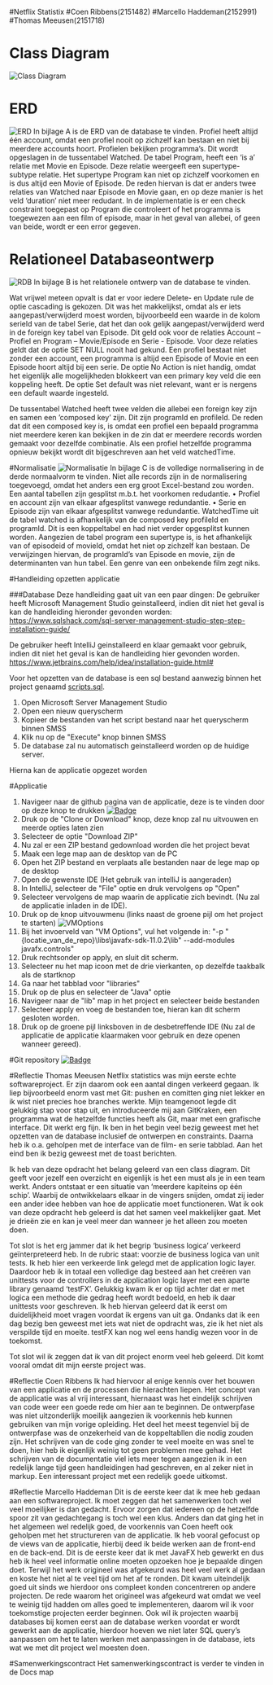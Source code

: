 #Netflix Statistix
#Coen Ribbens(2151482)
#Marcello Haddeman(2152991)
#Thomas Meeusen(2151718)


Class Diagram
=========
![Class Diagram](img/Class_Diagram.png)


ERD 
=====
![ERD](img/ERD.jpeg)
In bijlage A is de ERD van de database te vinden.
 Profiel heeft altijd één account, omdat een profiel nooit op zichzelf kan bestaan en niet bij meerdere accounts hoort.  Profielen bekijken programma’s. Dit wordt opgeslagen in de tussentabel Watched. 
De tabel Program, heeft een ‘is a’ relatie met Movie en Episode. Deze relatie weergeeft een supertype-subtype relatie. Het supertype Program kan niet op zichzelf voorkomen en is dus altijd een Movie of Episode. De reden hiervan is dat er anders twee relaties van Watched naar Episode en Movie gaan, en op deze manier is het veld ‘duration’ niet meer redudant. In de implementatie is er een check constraint toegepast op Program die controleert of het programma is toegewezen aan een film of episode, maar in het geval van allebei, of geen van beide, wordt er een error gegeven.



Relationeel Databaseontwerp
====
![RDB](img/RDD.jpeg)
In bijlage B is het relationele ontwerp van de database te vinden.

Wat vrijwel meteen opvalt is dat er voor iedere Delete- en Update rule de optie cascading is gekozen. Dit was het makkelijkst, omdat als er iets aangepast/verwijderd moest worden, bijvoorbeeld een waarde in de kolom serieId van de tabel Serie, dat het dan ook gelijk aangepast/verwijderd werd in de foreign key tabel van Episode. Dit geld ook voor de relaties Account – Profiel en Program – Movie/Episode en Serie - Episode. Voor deze relaties geldt dat de optie SET NULL nooit had gekund. Een profiel bestaat niet zonder een account, een programma is altijd een Episode of Movie en een Episode hoort altijd bij een serie. 
De optie No Action is niet handig, omdat het eigenlijk alle mogelijkheden blokkeert van een primary key veld die een koppeling heeft.
De optie Set default was niet relevant, want er is nergens een default waarde ingesteld. 

De tussentabel Watched heeft twee velden die allebei een foreign key zijn en samen een ’composed key’ zijn. Dit zijn programId en profileId. De reden dat dit een composed key is, is omdat een profiel een bepaald programma niet meerdere keren kan bekijken in de zin dat er meerdere records worden gemaakt voor dezelfde combinatie. Als een profiel hetzelfde programma opnieuw bekijkt wordt dit bijgeschreven aan het veld watchedTime. 


#Normalisatie
![Normalisatie](img/Normalisatie%203e%20normaalvorm.png)
In bijlage C is de volledige normalisering in de derde normaalvorm te vinden. Niet alle records zijn in de normalisering toegevoegd, omdat het anders een erg groot Excel-bestand zou worden. Een aantal tabellen zijn gesplitst m.b.t. het voorkomen redudantie.
•	Profiel en account zijn van elkaar afgesplitst vanwege redundantie. 
•	Serie en Episode zijn van elkaar afgesplitst vanwege redundantie.
WatchedTime uit de tabel watched is afhankelijk van de composed key profileId en programId. Dit is een koppeltabel en had niet verder opgesplitst kunnen worden.
Aangezien de tabel program een supertype is, is het afhankelijk van of episodeid of movieId, omdat het niet op zichzelf kan bestaan.  De verwijzingen hiervan, de programId’s van Episode en movie, zijn de determinanten van hun tabel. Een genre van een onbekende film zegt niks. 

#Handleiding opzetten applicatie


###Database
Deze handleiding gaat uit van een paar dingen:
De gebruiker heeft Microsoft Management Studio geinstalleerd, indien dit niet het geval is kan de handleiding hieronder gevonden worden:
https://www.sqlshack.com/sql-server-management-studio-step-step-installation-guide/

De gebruiker heeft IntelliJ geinstalleerd en klaar gemaakt voor gebruik, indien dit niet het geval is kan de handleiding hier gevonden worden.
https://www.jetbrains.com/help/idea/installation-guide.html#

Voor het opzetten van de database is een sql bestand aanwezig binnen het project genaamd
[scripts.sql](https://github.com/coenribbens/Netflix-statistix/blob/master/script.sql).
1. Open Microsoft Server Management Studio
2. Open een nieuw queryscherm
3. Kopieer de bestanden van het script bestand naar het queryscherm binnen SMSS
4. Klik nu op de "Execute" knop binnen SMSS
5. De database zal nu automatisch geinstalleerd worden op de huidige server.

Hierna kan de applicatie opgezet worden

#Applicatie
1. Navigeer naar de github pagina van de applicatie, deze is te vinden door op deze knop te drukken 
[![Badge](https://img.shields.io/badge/Netflix%20Statistix-View%20Repo-blue?style=for-the-badge&logo=github)](https://github.com/coenribbens/netflix-statistix)
2. Druk op de "Clone or Download" knop, deze knop zal nu uitvouwen en meerde opties laten zien
3. Selecteer de optie "Download ZIP"
4. Nu zal er een ZIP bestand gedownload worden die het project bevat
5. Maak een lege map aan de desktop van de PC
6. Open het ZIP bestand en verplaats alle bestanden naar de lege map op de desktop
7. Open de gewenste IDE (Het gebruik van intelliJ is aangeraden)
8. In IntelliJ, selecteer de "File" optie en druk vervolgens op "Open"
9. Selecteer vervolgens de map waarin de applicatie zich bevindt.
(Nu zal de applicatie inladen in de IDE).
10. Druk op de knop uitvouwmenu (links naast de groene pijl om het project te starten)
![VMOptions](img/VMOptions.PNG)
11. Bij het invoerveld van "VM Options", vul het volgende in: "-p "{locatie_van_de_repo}\libs\javafx-sdk-11.0.2\lib" --add-modules javafx.controls"
12. Druk rechtsonder op apply, en sluit dit scherm.
13. Selecteer nu het map icoon met de drie vierkanten, op dezelfde taakbalk als de startknop
14. Ga naar het tabblad voor "libraries"
15. Druk op de plus en selecteer de "Java" optie
16. Navigeer naar de "lib" map in het project en selecteer beide bestanden
17. Selecteer apply en voeg de bestanden toe, hieran kan dit scherm gesloten worden.
18. Druk op de groene pijl linksboven in de desbetreffende IDE
(Nu zal de applicatie de applicatie klaarmaken voor gebruik en deze openen wanneer gereed).


#Git repository
[![Badge](https://img.shields.io/badge/Netflix%20Statistix-View%20Repo-blue?style=for-the-badge&logo=github)](https://github.com/coenribbens/netflix-statistix)

#Reflectie Thomas Meeusen
Netflix statistics was mijn eerste echte softwareproject. Er zijn daarom ook een aantal dingen verkeerd gegaan. Ik liep bijvoorbeeld enorm vast met Git: pushen en comitten ging niet lekker en ik wist niet precies hoe branches werkte. Mijn teamgenoot legde dit gelukkig stap voor stap uit, en introduceerde mij aan GitKraken, een programma wat de hetzelfde functies heeft als Git, maar met een grafische interface. Dit werkt erg fijn. Ik ben in het begin veel bezig geweest met het opzetten van de database inclusief de ontwerpen en constraints. Daarna heb ik o.a. geholpen met de interface van de film- en serie tabblad. Aan het eind ben ik bezig geweest met de toast berichten.

Ik heb van deze opdracht het belang geleerd van een class diagram. Dit geeft voor jezelf een overzicht en eigenlijk is het een must als je in een team werkt. Anders ontstaat er een situatie van ‘meerdere kapiteins op één schip’. Waarbij de ontwikkelaars elkaar in de vingers snijden, omdat zij ieder een ander idee hebben van hoe de applicatie moet functioneren. Wat ik ook van deze opdracht heb geleerd is dat het samen veel makkelijker gaat. Met je drieën zie en kan je veel meer dan wanneer je het alleen zou moeten doen. 

Tot slot is het erg jammer dat ik het begrip ‘business logica’ verkeerd geïnterpreteerd heb. In de rubric staat: voorzie de business logica van unit tests.  Ik heb hier een verkeerde link gelegd met de application logic layer. Daardoor heb ik in totaal een volledige dag besteed aan het creëren van unittests voor de controllers in de application logic layer met een aparte library genaamd ‘testFX’.
Gelukkig kwam ik er op tijd achter dat er met logica een methode die gedrag heeft wordt bedoeld, en heb ik daar unittests voor geschreven. Ik heb hiervan geleerd dat ik eerst om duidelijkheid moet vragen voordat ik ergens van uit ga. Ondanks dat ik een dag bezig ben geweest met iets wat niet de opdracht was, zie ik het niet als verspilde tijd en moeite. testFX kan nog wel eens handig wezen voor in de toekomst.

Tot slot wil ik zeggen dat ik van dit project enorm veel heb geleerd. Dit komt vooral omdat dit mijn eerste project was. 


#Reflectie Coen Ribbens
Ik had hiervoor al enige kennis over het bouwen van een applicatie en de processen die hierachten liepen.
Het concept van de applicatie was al vrij interessant,
hiernaast was het eindelijk schrijven van code weer een goede rede om hier aan te beginnen.
De ontwerpfase was niet uitzonderlijk moeilijk aangezien ik voorkennis heb kunnen gebruiken van mijn vorige opleiding.
Het deel het meest tegenviel bij de ontwerpfase was de onzekerheid van de koppeltabllen die nodig zouden zijn.
Het schrijven van de code ging zonder te veel moeite en was snel te doen, hier heb ik eigenlijk weinig tot geen problemen mee gehad.
Het schrijven van de documentatie viel iets meer tegen aangezien ik in een redelijk
lange tijd geen handleidingen had geschreven, en al zeker niet in markup.
Een interessant project met een redelijk goede uitkomst.

#Reflectie Marcello Haddeman
Dit is de eerste keer dat ik mee heb gedaan aan een softwareproject. Ik moet zeggen dat het samenwerken toch wel veel moeilijker is dan gedacht. Ervoor zorgen dat iedereen op de hetzelfde spoor zit van gedachtegang is toch wel een klus. Anders dan dat ging het in het algemeen wel redelijk goed, de voorkennis van Coen heeft ook geholpen met het structureren van de applicatie. Ik heb vooral gefocust op de views van de applicatie, hierbij deed ik beide werken aan de front-end en de back-end. Dit is de eerste keer dat ik met JavaFX heb gewerkt en dus heb ik heel veel informatie online moeten opzoeken hoe je bepaalde dingen doet.
Terwijl het werk origineel was afgekeurd was heel veel werk al gedaan en koste het niet al te veel tijd om het af te ronden. Dit kwam uiteindelijk goed uit sinds we hierdoor ons compleet konden concentreren op andere projecten. De rede waarom het origineel was afgekeurd wat omdat we veel te weinig tijd hadden om alles goed te implementeren, daarom wil ik voor toekomstige projecten eerder beginnen. Ook wil ik projecten waarbij databases bij komen eerst aan de database werken voordat er wordt gewerkt aan de applicatie, hierdoor hoeven we niet later SQL query’s aanpassen om het te laten werken met aanpassingen in de database, iets wat we met dit project wel moesten doen.

#Samenwerkingscontract
Het samenwerkingscontract is verder te vinden in de Docs map
